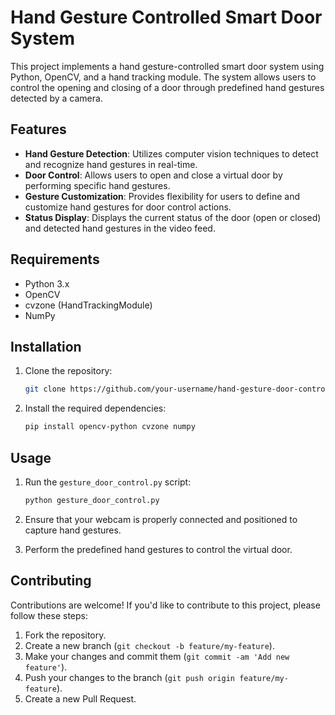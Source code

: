 # Hand Gesture Controlled Smart Door System

This project implements a hand gesture-controlled smart door system using Python, OpenCV, and a hand tracking module. The system allows users to control the opening and closing of a door through predefined hand gestures detected by a camera.

## Features

- **Hand Gesture Detection**: Utilizes computer vision techniques to detect and recognize hand gestures in real-time.
- **Door Control**: Allows users to open and close a virtual door by performing specific hand gestures.
- **Gesture Customization**: Provides flexibility for users to define and customize hand gestures for door control actions.
- **Status Display**: Displays the current status of the door (open or closed) and detected hand gestures in the video feed.

## Requirements

- Python 3.x
- OpenCV
- cvzone (HandTrackingModule)
- NumPy

## Installation

1. Clone the repository:

    ```bash
    git clone https://github.com/your-username/hand-gesture-door-control.git
    ```

2. Install the required dependencies:

    ```bash
    pip install opencv-python cvzone numpy
    ```

## Usage

1. Run the `gesture_door_control.py` script:

    ```bash
    python gesture_door_control.py
    ```

2. Ensure that your webcam is properly connected and positioned to capture hand gestures.

3. Perform the predefined hand gestures to control the virtual door.

## Contributing

Contributions are welcome! If you'd like to contribute to this project, please follow these steps:

1. Fork the repository.
2. Create a new branch (`git checkout -b feature/my-feature`).
3. Make your changes and commit them (`git commit -am 'Add new feature'`).
4. Push your changes to the branch (`git push origin feature/my-feature`).
5. Create a new Pull Request.
